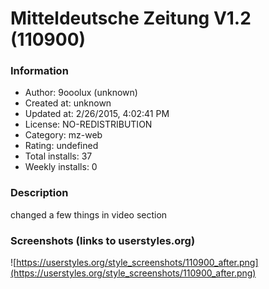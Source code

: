 # Mitteldeutsche Zeitung V1.2 (110900)

### Information
- Author: 9ooolux (unknown)
- Created at: unknown
- Updated at: 2/26/2015, 4:02:41 PM
- License: NO-REDISTRIBUTION
- Category: mz-web
- Rating: undefined
- Total installs: 37
- Weekly installs: 0


### Description
changed a few things in video section


### Screenshots (links to userstyles.org)
![https://userstyles.org/style_screenshots/110900_after.png](https://userstyles.org/style_screenshots/110900_after.png)


